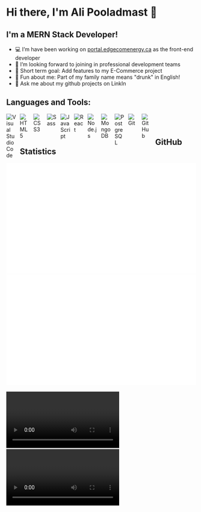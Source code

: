 # Hi there, I'm Ali Pooladmast 👋

## I'm a MERN Stack Developer!

- 💻 I’m have been working on [portal.edgecomenergy.ca](https://portal.edgecomenergy.ca/) as the front-end developer
- 🤝 I’m looking forward to joining in professional development teams
- 💪 Short term goal: Add features to my E-Commerce project
- 🍻 Fun about me: Part of my family name means "drunk" in English!
- 💬 Ask me about my github projects on LinkIn

## Languages and Tools:

<img align="left" alt="Visual Studio Code" width="26px" src="https://cdn.jsdelivr.net/gh/devicons/devicon/icons/vscode/vscode-original.svg" style="padding-right:10px;" />
<img align="left" alt="HTML5" width="26px" src="https://cdn.jsdelivr.net/gh/devicons/devicon/icons/html5/html5-original.svg" style="padding-right:10px;" />
<img align="left" alt="CSS3" width="26px" src="https://cdn.jsdelivr.net/gh/devicons/devicon/icons/css3/css3-original.svg" style="padding-right:10px;" />
<img align="left" alt="Sass" width="26px" src="https://cdn.jsdelivr.net/gh/devicons/devicon/icons/sass/sass-original.svg" style="padding-right:10px;" />
<img align="left" alt="JavaScript" width="26px" src="https://cdn.jsdelivr.net/gh/devicons/devicon/icons/javascript/javascript-original.svg" style="padding-right:10px;" />
<img align="left" alt="React" width="26px" src="https://cdn.jsdelivr.net/gh/devicons/devicon/icons/react/react-original.svg" style="padding-right:10px;" />
<img align="left" alt="Node.js" width="26px" src="https://cdn.jsdelivr.net/gh/devicons/devicon/icons/nodejs/nodejs-original.svg" style="padding-right:10px;" />
<img align="left" alt="MongoDB" width="26px" src="https://cdn.jsdelivr.net/gh/devicons/devicon/icons/mongodb/mongodb-original.svg" style="padding-right:10px;" />
<img align="left" alt="PostgreSQL" width="26px" src="https://cdn.jsdelivr.net/gh/devicons/devicon/icons/postgresql/postgresql-original.svg" style="padding-right:10px;" />
<img align="left" alt="Git" width="26px" src="https://cdn.jsdelivr.net/gh/devicons/devicon/icons/git/git-original.svg" style="padding-right:10px;" />
<img align="left" alt="GitHub" width="26px" src="https://user-images.githubusercontent.com/3369400/139448065-39a229ba-4b06-434b-bc67-616e2ed80c8f.png" style="padding-right:10px;" />

<br />
<br />

## GitHub Statistics
<p align="center">
    <a href="#title">
        <img src="https://raw.githubusercontent.com/alipooladmast/github-stats-transparent/output/generated/languages.svg" alt="Languages" />
    </a>
    <a href="#title">
        <img src="https://raw.githubusercontent.com/alipooladmast/github-stats-transparent/output/generated/overview.svg" alt="Overview" />
    </a>
</p>





<video src="https://user-images.githubusercontent.com/90814974/210111687-af039c53-ea6c-49ad-bda0-5e5549c12d09.mp4" controls="controls" style="width: 320;"></video>
<video src="https://user-images.githubusercontent.com/90814974/210111687-af039c53-ea6c-49ad-bda0-5e5549c12d09.mp4" controls="controls" style="width: 320;"></video>
